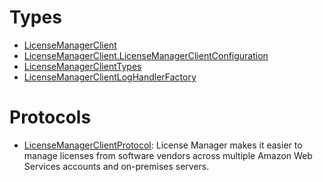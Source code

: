 # Types

  - [LicenseManagerClient](/aws-sdk-swift/reference/0.x/AWSLicenseManager/LicenseManagerClient)
  - [LicenseManagerClient.LicenseManagerClientConfiguration](/aws-sdk-swift/reference/0.x/AWSLicenseManager/LicenseManagerClient_LicenseManagerClientConfiguration)
  - [LicenseManagerClientTypes](/aws-sdk-swift/reference/0.x/AWSLicenseManager/LicenseManagerClientTypes)
  - [LicenseManagerClientLogHandlerFactory](/aws-sdk-swift/reference/0.x/AWSLicenseManager/LicenseManagerClientLogHandlerFactory)

# Protocols

  - [LicenseManagerClientProtocol](/aws-sdk-swift/reference/0.x/AWSLicenseManager/LicenseManagerClientProtocol):
    License Manager makes it easier to manage licenses from software vendors across multiple Amazon Web Services accounts and on-premises servers.
